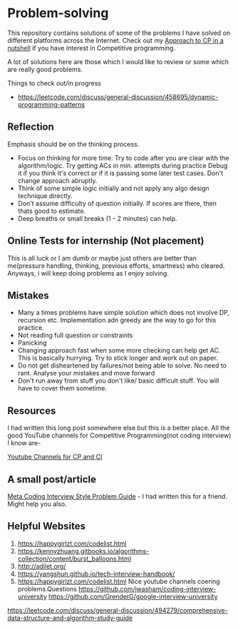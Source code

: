 # Problem-solving
This repository contains solutions of some of the problems I have solved on different platforms across the Internet.
Check out my [Approach to CP in a nutshell](https://github.com/sankalp1999/3rdSem-Data-Structures-Lab#some-thoughts---cp-related) if you have interest in Competitive programming.

A lot of solutions here are those which I would like to review or some which are really good problems.

Things to check out/in progress
- https://leetcode.com/discuss/general-discussion/458695/dynamic-programming-patterns

## Reflection
Emphasis should be on the thinking process.
- Focus on thinking for more time. Try to code after you are clear with the algorithm/logic. Try getting ACs in min. attempts during practice 
  Debug it if you think it's correct or if it is passing some later
test cases. Don't change approach abruptly.
- Think of some simple logic initially and not apply any algo design technique directly.
- Don't assume difficulty of question initially. If scores are there, then thats good to estimate.
- Deep breaths or small breaks (1 - 2 minutes) can help.


## Online Tests for internship (Not placement)
This is all luck or I am dumb or maybe just others are better than me(pressure handling, thinking, previous efforts, smartness) who cleared. Anyways, i will keep doing problems as I enjoy solving.

## Mistakes
- Many a times problems have simple solution which does not involve DP, recursion etc. Implementation adn greedy are the way to go for this practice.
- Not reading full question or constraints
- Panicking
- Changing approach fast when some more checking can help get AC. This is basically hurrying. Try to stick longer and work out on paper.
- Do not get disheartened by failures/not being able to solve. No need to rant. Analyse your mistakes and move forward
- Don't run away from stuff you don't like/ basic difficult stuff. You will have to cover them sometime. 

## Resources

I had written this long post somewhere else but this is a better place.
All the good YouTube channels for Competitive Programming(not coding interview) I know are-

[Youtube Channels for CP and CI](YoutubeChannels.md)



## A small post/article
[Meta Coding Interview Style Problem Guide](https://docs.google.com/document/d/1Cl0PZh6MQcb9XgcmiBkUXcoY7ahi7hO5sSRqwfU16Mc/edit#) - I had written this for a friend. Might help you also.

## Helpful Websites  
1. https://happygirlzt.com/codelist.html
2. https://kennyzhuang.gitbooks.io/algorithms-collection/content/burst_balloons.html
3. http://adilet.org/
4. https://yangshun.github.io/tech-interview-handbook/
5. https://happygirlzt.com/codelist.html Nice youtube channels coering problems.Questions 
https://github.com/jwasham/coding-interview-university
https://github.com/GrenderG/google-interview-university

https://leetcode.com/discuss/general-discussion/494279/comprehensive-data-structure-and-algorithm-study-guide


